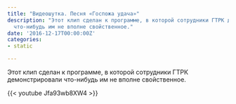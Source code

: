 ```yaml
---
title: "Видеошутка. Песня «Госпожа удача»"
description: "Этот клип сделан к программе, в которой сотрудники ГТРК демонстрировали
  что-нибудь им не вполне свойственное."
date: '2016-12-17T00:00:00Z'
categories:
- static

---
```

Этот клип сделан к программе, в которой сотрудники ГТРК демонстрировали что-нибудь им не вполне свойственное.  

{{< youtube Jfa93wb8XW4 >}}